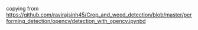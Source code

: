 copying from https://github.com/ravirajsinh45/Crop_and_weed_detection/blob/master/performing_detection/opencv/detection_with_opencv.ipynbd